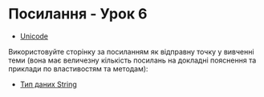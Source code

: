 # Посилання - Урок 6

- [Unicode](https://en.wikipedia.org/wiki/Unicode?authuser=0&hl=uk)

Використовуйте сторінку за посиланням як відправну точку у вивченні теми (вона має величезну кількість посилань на докладні пояснення та приклади по властивостям та методам):
- [Тип даних String](https://developer.mozilla.org/en-US/docs/Web/JavaScript/Reference/Global_Objects/String)
